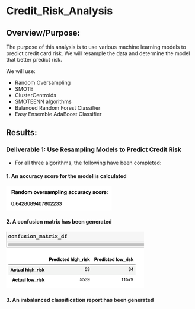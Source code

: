 # Credit_Risk_Analysis

## Overview/Purpose:
The purpose of this analysis is to use various machine learning models to predict credit card risk. We will resample the data and determine the model that better predict risk.

We will use:
* Random Oversampling 
* SMOTE
* ClusterCentroids
* SMOTEENN algorithms 
* Balanced Random Forest Classifier
* Easy Ensemble AdaBoost Classifier

## Results:
### Deliverable 1: Use Resampling Models to Predict Credit Risk

* For all three algorithms, the following have been completed:

#### 1. An accuracy score for the model is calculated

![1.png](https://github.com/LucyPill/Credit_Risk_Analysis/blob/main/images/1.png)

#### 2. A confusion matrix has been generated

![3.png](https://github.com/LucyPill/Credit_Risk_Analysis/blob/main/images/3.png)

#### 3. An imbalanced classification report has been generated

